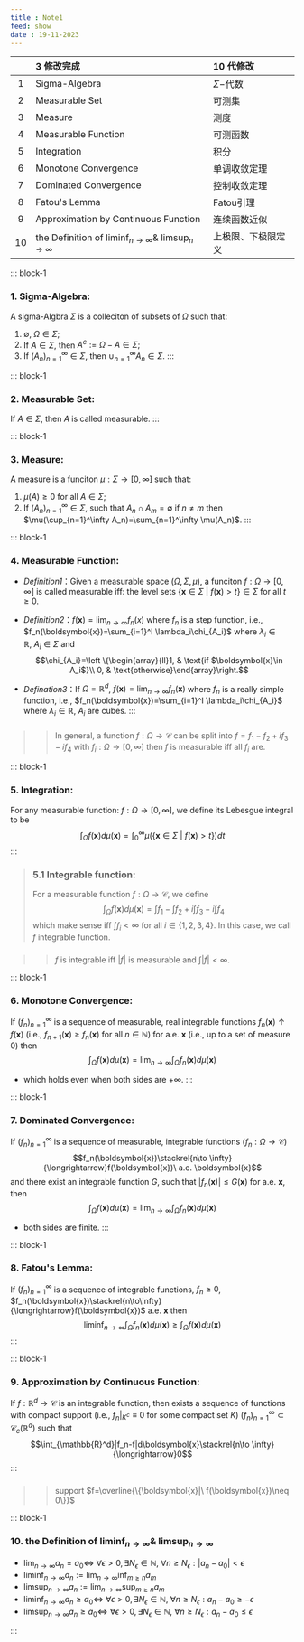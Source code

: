 ```yaml
---
title : Note1
feed: show
date : 19-11-2023
---
```

<link rel="stylesheet" type="text/css" href="_notes/note.css">



| | **3 修改完成** |**10 代修改**|
| :--:| :----- | :-- |
|1 |  Sigma-Algebra  |  $\Sigma-$代数   |
|2|  Measurable Set | 可测集  |
|3|  Measure |测度  |
|4|Measurable Function  |可测函数 |
|5| Integration |积分 |
|6 |Monotone Convergence |单调收敛定理|
|7 | Dominated Convergence|控制收敛定理 |
|8 |Fatou's Lemma | Fatou引理 |
|9 |Approximation by Continuous Function |连续函数近似 |
|10 | the Definition of $\liminf_{n\to \infty}\&$ $\limsup_{n\to \infty}$ |上极限、下极限定义 |

::: block-1
### **1. Sigma-Algebra**:
A sigma-Algbra $\Sigma$ is a colleciton of subsets of $\Omega$ such that:

1. $\emptyset,\ \Omega\in \Sigma;$
2. If $A \in \Sigma$, then $A^c:=\Omega-A\in \Sigma;$
3. If $(A_n)_{n=1}^\infty\in \Sigma$, then $\cup_{n=1}^\infty A_n\in \Sigma.$
:::

::: block-1
### **2. Measurable Set**:
If $A\in \Sigma$, then $A$ is called measurable.
:::

::: block-1
### **3. Measure**:
A measure is a funciton $\mu:\Sigma\to [0,\infty]$ such that:
1. $\mu(A)\geq 0$ for all $A\in \Sigma$;
2. If $(A_n)_{n=1}^\infty\in \Sigma$, such that $A_n\cap A_m=\emptyset$ if $n\neq m$ then $\mu(\cup_{n=1}^\infty A_n)=\sum_{n=1}^\infty \mu(A_n)$.
:::

::: block-1
### **4. Measurable Function**:

- *Definition1*：Given a measurable space $(\Omega,\Sigma, \mu)$, a funciton $f:\Omega\to [0,\infty]$ is called measurable iff: the level sets $\{\boldsymbol{x}\in \Sigma\ |\  f(\boldsymbol{x})>t\}\in \Sigma$ for all $t\geq 0$.

- *Definition2*：$f(\boldsymbol{x})=\lim_{n\to \infty}f_n(x)$ where $f_n$ is a step function, i.e., $f_n(\boldsymbol{x})=\sum_{i=1}^I \lambda_i\chi_{A_i}$ where $\lambda_i\in \mathbb{R},\ A_i\in \Sigma$ and
$$\chi_{A_i}=\left \{\begin{array}{ll}1, & \text{if $\boldsymbol{x}\in A_i$}\\ 0, & \text{otherwise}\end{array}\right.$$


- *Defination3*：If $\Omega=\mathbb{R}^d$, $f(\boldsymbol{x})=\lim_{n\to \infty}f_n(\boldsymbol{x})$ where $f_n$ is a really simple function, i.e., $f_n(\boldsymbol{x})=\sum_{i=1}^I \lambda_i\chi_{A_i}$ where $\lambda_i\in \mathbb{R},\ A_i$ are cubes.
:::

>> ###
>>
>> In general, a function $f:\Omega\to \mathcal{C}$ can be split into $f=f_1-f_2+if_3-if_4$ with $f_i:\Omega\to [0,\infty]$ then $f$ is measurable iff all $f_i$ are.



::: block-1
### **5. Integration**:
For any measurable function: $f:\Omega\to [0,\infty]$, we define its Lebesgue integral to be
$$\int_{\Omega}f(\boldsymbol{x})d\mu(\boldsymbol{x})=\int_0^\infty\mu(\{\boldsymbol{x}\in \Sigma\ |\ f(\boldsymbol{x})>t\})dt$$
:::

> ### 5.1 Integrable function:
>
> For a measurable function $f:\Omega\to \mathcal{C}$, we define $$\int_\Omega f(\boldsymbol{x})d\mu(\boldsymbol{x})=\int f_1-\int f_2+i\int f_3-i\int f_4$$ which make sense iff $\int f_i<\infty$ for all $i\in \{1,2,3,4\}$. In this case, we call $f$ integrable function.

>> ###
>>
>> $f$ is integrable iff $|f|$ is measurable and $\int |f|<\infty$.


::: block-1
### **6. Monotone Convergence**:
If $(f_n)_{n=1}^\infty$ is a sequence of measurable, real integrable functions $f_n(\boldsymbol{x})\uparrow f(\boldsymbol{x})$ (i.e., $f_{n+1}(\boldsymbol{x})\geq f_n(\boldsymbol{x})$ for all $n\in \mathbb{N}$) for a.e. $\boldsymbol{x}$ (i.e., up to a set of measure 0) then $$\int_\Omega f(\boldsymbol{x})d\mu(\boldsymbol{x})=\lim_{n\to \infty}\int_\Omega f_n(\boldsymbol{x})d\mu(\boldsymbol{x})$$
- which holds even when both sides are $+\infty.$
:::

::: block-1
### **7. Dominated Convergence**:
If $(f_n)_{n=1}^\infty$ is a sequence of measurable, integrable functions ($f_n:\Omega\to \mathcal{C}$)
$$f_n(\boldsymbol{x})\stackrel{n\to \infty}{\longrightarrow}f(\boldsymbol{x})\ a.e. \boldsymbol{x}$$
and there exist an integrable function $G$,  such that $|f_n(\boldsymbol{x})|\leq G(\boldsymbol{x})$ for a.e. $\boldsymbol{x}$, then $$\int_\Omega f(\boldsymbol{x})d\mu (\boldsymbol{x})=\lim_{n\to \infty}\int_\Omega f_n(\boldsymbol{x})d\mu(\boldsymbol{x})$$
- both sides are finite.
:::

::: block-1
### **8. Fatou's Lemma**:
If $(f_n)_{n=1}^\infty$ is a sequence of integrable functions, $f_n\geq 0$, $f_n(\boldsymbol{x})\stackrel{n\to\infty}{\longrightarrow}f(\boldsymbol{x})$ a.e. $\boldsymbol{x}$ then
$$\liminf_{n\to \infty}\int_\Omega f_n(\boldsymbol{x})d\mu(\boldsymbol{x})\geq \int_\Omega f(\boldsymbol{x})d\mu(\boldsymbol{x})$$
:::

::: block-1
### **9. Approximation by Continuous Function**:
If $f:\mathbb{R}^d\to \mathcal{C}$ is an integrable function, then exists a sequence of functions with compact support (i.e., $f_n|_{K^c}\equiv 0$ for some compact set $K$) $(f_n)_{n=1}^\infty\subset \mathcal{C}_c(\mathbb{R}^d)$ such that
$$\int_{\mathbb{R}^d}|f_n-f|d\boldsymbol{x}\stackrel{n\to \infty}{\longrightarrow}0$$
:::

>> ###
>>
>> support $f=\overline{\{\boldsymbol{x}|\ f(\boldsymbol{x})\neq 0\}}$



::: block-1
### **10. the Definition of $\liminf_{n\to \infty} \&$ $\limsup_{n\to \infty}$**
- $\lim_{n\to \infty}a_n= a_0 \iff$ $\forall \epsilon>0, \exists N_\epsilon\in \mathbb{N},\ \forall n\geq N_\epsilon: |a_n-a_0|< \epsilon$
- $\liminf_{n\to \infty} a_n:=\lim_{n\to\infty}\inf_{m\geq n}a_m$
- $\limsup_{n\to \infty} a_n:=\lim_{n\to\infty}\sup_{m\geq n}a_m$
- $\liminf_{n\to \infty}a_n\geq a_0 \iff$ $\forall \epsilon>0, \exists N_\epsilon\in \mathbb{N},\ \forall n\geq N_\epsilon: a_n-a_0\geq -\epsilon$
- $\limsup_{n\to \infty}a_n\geq a_0 \iff$ $\forall \epsilon>0, \exists N_\epsilon\in \mathbb{N},\ \forall n\geq N_\epsilon: a_n-a_0\leq \epsilon$

:::
